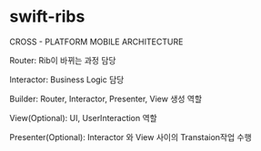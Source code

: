 # swift-ribs

CROSS - PLATFORM
MOBILE ARCHITECTURE

Router: Rib이 바뀌는 과정 담당

Interactor: Business Logic 담당

Builder: Router, Interactor, Presenter, View 생성 역할

View(Optional): UI, UserInteraction 역할 

Presenter(Optional): Interactor 와 View 사이의 Transtaion작업 수행


